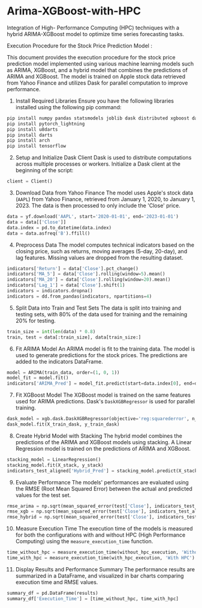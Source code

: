 # Arima-XGBoost-with-HPC
Integration of High- Performance Computing (HPC) techniques with a hybrid ARIMA-XGBoost model to optimize time series forecasting tasks.

Execution Procedure for the Stock Price Prediction Model :

This document provides the execution procedure for the stock price prediction model implemented using various machine learning models such as ARIMA, XGBoost, and a hybrid model that combines the predictions of ARIMA and XGBoost. The model is trained on Apple stock data retrieved from Yahoo Finance and utilizes Dask for parallel computation to improve performance.
1. Install Required Libraries
Ensure you have the following libraries installed using the following pip command:

```bash
pip install numpy pandas statsmodels joblib dask distributed xgboost dask-ml yfinance matplotlib
pip install pytorch_lightning
pip install u8darts
pip install darts
pip install arch
pip install tensorflow


```
2. Setup and Initialize Dask Client
Dask is used to distribute computations across multiple processes or workers. Initialize a Dask client at the beginning of the script:

```python
client = Client()
```
3. Download Data from Yahoo Finance
The model uses Apple's stock data (`AAPL`) from Yahoo Finance, retrieved from January 1, 2020, to January 1, 2023. The data is then processed to only include the 'Close' price.

```python
data = yf.download('AAPL', start='2020-01-01', end='2023-01-01')
data = data[['Close']]
data.index = pd.to_datetime(data.index)
data = data.asfreq('B').ffill()
```
4. Preprocess Data
The model computes technical indicators based on the closing price, such as returns, moving averages (5-day, 20-day), and lag features. Missing values are dropped from the resulting dataset.

```python
indicators['Return'] = data['Close'].pct_change()
indicators['MA_5'] = data['Close'].rolling(window=5).mean()
indicators['MA_20'] = data['Close'].rolling(window=20).mean()
indicators['Lag_1'] = data['Close'].shift(1)
indicators = indicators.dropna()
indicators = dd.from_pandas(indicators, npartitions=4)
```
5. Split Data into Train and Test Sets
The data is split into training and testing sets, with 80% of the data used for training and the remaining 20% for testing.

```python
train_size = int(len(data) * 0.8)
train, test = data[:train_size], data[train_size:]
```
6. Fit ARIMA Model
An ARIMA model is fit to the training data. The model is used to generate predictions for the stock prices. The predictions are added to the indicators DataFrame.

```python
model = ARIMA(train_data, order=(1, 0, 1))
model_fit = model.fit()
indicators['ARIMA_Pred'] = model_fit.predict(start=data.index[0], end=data.index[-1])
```
7. Fit XGBoost Model
The XGBoost model is trained on the same features used for ARIMA predictions. Dask's `DaskXGBRegressor` is used for parallel training.

```python
dask_model = xgb.dask.DaskXGBRegressor(objective='reg:squarederror', n_estimators=100, learning_rate=0.1)
dask_model.fit(X_train_dask, y_train_dask)
```
8. Create Hybrid Model with Stacking
The hybrid model combines the predictions of the ARIMA and XGBoost models using stacking. A Linear Regression model is trained on the predictions of ARIMA and XGBoost.

```python
stacking_model = LinearRegression()
stacking_model.fit(X_stack, y_stack)
indicators_test_aligned['Hybrid_Pred'] = stacking_model.predict(X_stack)
```
9. Evaluate Performance
The models' performances are evaluated using the RMSE (Root Mean Squared Error) between the actual and predicted values for the test set.

```python
rmse_arima = np.sqrt(mean_squared_error(test['Close'], indicators_test_aligned['ARIMA_Pred']))
rmse_xgb = np.sqrt(mean_squared_error(test['Close'], indicators_test_aligned['XGBoost_Pred']))
rmse_hybrid = np.sqrt(mean_squared_error(test['Close'], indicators_test_aligned['Hybrid_Pred']))
```
10. Measure Execution Time
The execution time of the models is measured for both the configurations with and without HPC (High Performance Computing) using the `measure_execution_time` function.

```python
time_without_hpc = measure_execution_time(without_hpc_execution, 'Without HPC')
time_with_hpc = measure_execution_time(with_hpc_execution, 'With HPC')
```
11. Display Results and Performance Summary
The performance results are summarized in a DataFrame, and visualized in bar charts comparing execution time and RMSE values.

```python
summary_df = pd.DataFrame(results)
summary_df['Execution_Time'] = [time_without_hpc, time_with_hpc]
```
